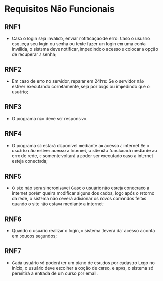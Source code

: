 # Requisitos Não Funcionais
## RNF1
 * Caso o login seja inválido, enviar notificação de erro:
 Caso o usuário esqueça seu login ou senha ou tente fazer um login em uma conta inválida,
 o sistema deve notificar, impedindo o acesso e colocar a opção de recuperar a senha;

## RNF2
* Em caso de erro no servidor, reparar em 24hrs:
Se o servidor não estiver executando corretamente, seja por bugs ou impedindo que o
usuário;

## RNF3
* O programa não deve ser responsivo.


## RNF4
* O programa só estará disponível mediante ao acesso a internet
Se o usuário não estiver acesso a internet, o site não funcionará mediante ao erro de rede,
e somente voltará a poder ser executado caso a internet esteja conectada;

## RNF5
* O site não será sincronizavel
Caso o usuário não esteja conectado a internet porém queira modificar alguns dos dados, logo após
o retorno da rede, o sistema não deverá adicionar os novos comandos feitos quando o site não estava mediante
a internet;

## RNF6
* Quando o usuário realizar o login, o sistema deverá dar acesso a conta em poucos segundos;


## RNF7
* Cada usuário só poderá ter um plano de estudos por cadastro
Logo no início, o usuário deve escolher a opção de curso, e após, o sistema
só permitirá a entrada de um curso por email.
